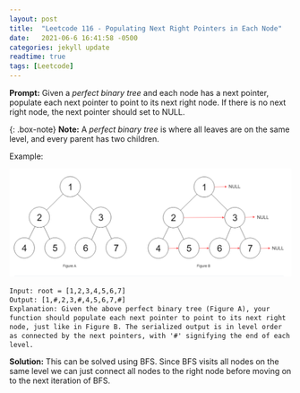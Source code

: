 ```yaml
---
layout: post
title:  "Leetcode 116 - Populating Next Right Pointers in Each Node"
date:   2021-06-6 16:41:58 -0500
categories: jekyll update
readtime: true
tags: [Leetcode]
---
```

**Prompt:** Given a *perfect binary tree* and each node has a next pointer, populate each next pointer to point to its next right node. If there is no next right node, the next pointer should set to NULL.

{: .box-note}
**Note:** A *perfect binary tree* is where all leaves are on the same level, and every parent has two children.

Example:

![Right Pointer Example](../assets/img/right-pointer-example.png)
~~~
Input: root = [1,2,3,4,5,6,7]
Output: [1,#,2,3,#,4,5,6,7,#]
Explanation: Given the above perfect binary tree (Figure A), your function should populate each next pointer to point to its next right node, just like in Figure B. The serialized output is in level order as connected by the next pointers, with '#' signifying the end of each level.
~~~

**Solution:** This can be solved using BFS. Since BFS visits all nodes on the same level we can just connect all nodes to the right node before moving on to the next iteration of BFS.

